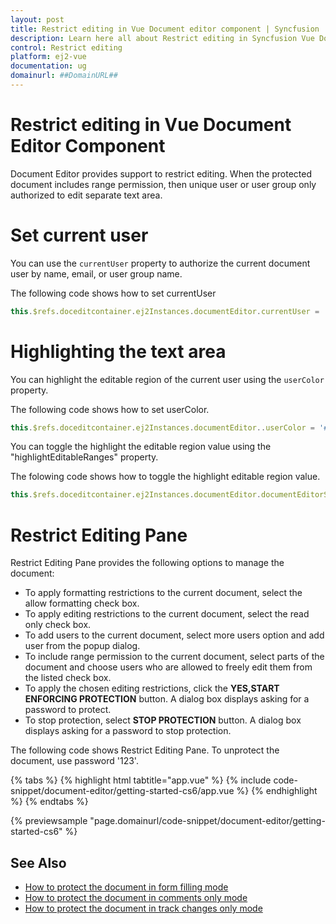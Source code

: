 ```yaml
---
layout: post
title: Restrict editing in Vue Document editor component | Syncfusion
description: Learn here all about Restrict editing in Syncfusion Vue Document editor component of Syncfusion Essential JS 2 and more.
control: Restrict editing 
platform: ej2-vue
documentation: ug
domainurl: ##DomainURL##
---
```


# Restrict editing in Vue Document Editor Component

Document Editor provides support to restrict editing. When the protected document includes range permission, then unique user or user group only authorized to edit separate text area.

# Set current user

You can use the `currentUser` property to authorize the current document user by name, email, or user group name.

The following code shows how to set currentUser

```javascript
this.$refs.doceditcontainer.ej2Instances.documentEditor.currentUser = 'engineer@mycompany.com';
```

# Highlighting the text area

You can highlight the editable region of the current user using the `userColor` property.

The following code shows how to set userColor.

```javascript
this.$refs.doceditcontainer.ej2Instances.documentEditor..userColor = '#fff000';
```

You can toggle the highlight the editable region value using the "highlightEditableRanges" property.

The folowing code shows how to toggle the highlight editable region value.

```javascript
this.$refs.doceditcontainer.ej2Instances.documentEditor.documentEditorSettings.highlightEditableRanges = true; 
```

# Restrict Editing Pane

Restrict Editing Pane provides the following options to manage the document:
* To apply formatting restrictions to the current document, select the allow formatting check box.
* To apply editing restrictions to the current document, select the read only check box.
* To add users to the current document, select more users option and add user from the popup dialog.
* To include range permission to the current document, select parts of the document and choose users who are allowed to freely edit them from the listed check box.
* To apply the chosen editing restrictions, click the **YES,START ENFORCING PROTECTION** button. A dialog box displays asking for a   password to protect.
* To stop protection, select **STOP PROTECTION** button. A dialog box displays asking for a password to stop protection.

The following code shows Restrict Editing Pane. To unprotect the document, use password '123'.

{% tabs %}
{% highlight html tabtitle="app.vue" %}
{% include code-snippet/document-editor/getting-started-cs6/app.vue %}
{% endhighlight %}
{% endtabs %}
        
{% previewsample "page.domainurl/code-snippet/document-editor/getting-started-cs6" %}

## See Also

* [How to protect the document in form filling mode](../document-editor/form-fields/#protect-the-document-in-form-filling-mode)
* [How to protect the document in comments only mode](../document-editor/comments/#protect-the-document-in-comments-only-mode)
* [How to protect the document in track changes only mode](../document-editor/track-changes/#protect-the-document-in-track-changes-only-mode)